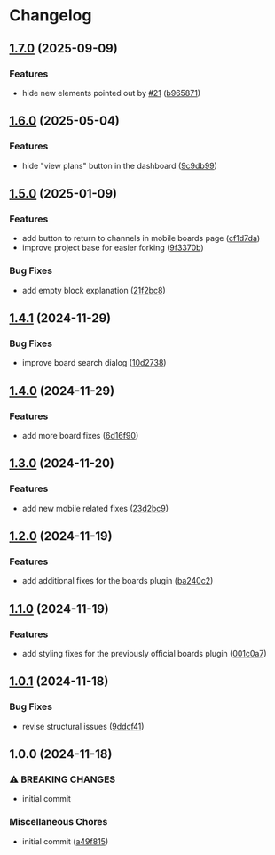 # Changelog

## [1.7.0](https://github.com/dy0gu/mattermost-plugin-freemium/compare/v1.6.0...v1.7.0) (2025-09-09)


### Features

* hide new elements pointed out by [#21](https://github.com/dy0gu/mattermost-plugin-freemium/issues/21) ([b965871](https://github.com/dy0gu/mattermost-plugin-freemium/commit/b965871fff0f10e72de5f529a303fb8ffa87b6a1))

## [1.6.0](https://github.com/dy0gu/mattermost-plugin-freemium/compare/v1.5.0...v1.6.0) (2025-05-04)


### Features

* hide "view plans" button in the dashboard ([9c9db99](https://github.com/dy0gu/mattermost-plugin-freemium/commit/9c9db999ad0d580d6f296f5a010d733244379d33))

## [1.5.0](https://github.com/dy0gu/mattermost-plugin-freemium/compare/v1.4.1...v1.5.0) (2025-01-09)


### Features

* add button to return to channels in mobile boards page ([cf1d7da](https://github.com/dy0gu/mattermost-plugin-freemium/commit/cf1d7da9bcfc82cbbfe55e4ba6a75a4aabc610de))
* improve project base for easier forking ([9f3370b](https://github.com/dy0gu/mattermost-plugin-freemium/commit/9f3370b758c27740a3b5fc1ba39ea53132cd201f))


### Bug Fixes

* add empty block explanation ([21f2bc8](https://github.com/dy0gu/mattermost-plugin-freemium/commit/21f2bc85bc4546baac79d83d4426f580f9bd6756))

## [1.4.1](https://github.com/dy0gu/mattermost-plugin-freemium/compare/v1.4.0...v1.4.1) (2024-11-29)


### Bug Fixes

* improve board search dialog ([10d2738](https://github.com/dy0gu/mattermost-plugin-freemium/commit/10d2738fa7abbd3da658a72976ec6ea7e6c359ec))

## [1.4.0](https://github.com/dy0gu/mattermost-plugin-freemium/compare/v1.3.0...v1.4.0) (2024-11-29)


### Features

* add more board fixes ([6d16f90](https://github.com/dy0gu/mattermost-plugin-freemium/commit/6d16f90d11ccfac64c4e5e5b105f77b47bb40c60))

## [1.3.0](https://github.com/dy0gu/mattermost-plugin-freemium/compare/v1.2.0...v1.3.0) (2024-11-20)


### Features

* add new mobile related fixes ([23d2bc9](https://github.com/dy0gu/mattermost-plugin-freemium/commit/23d2bc91ef3ffd98d05864bf1a94bbc825295715))

## [1.2.0](https://github.com/dy0gu/mattermost-plugin-freemium/compare/v1.1.0...v1.2.0) (2024-11-19)


### Features

* add additional fixes for the boards plugin ([ba240c2](https://github.com/dy0gu/mattermost-plugin-freemium/commit/ba240c2030e1c71b5c33cfcec5e7278566caf0ca))

## [1.1.0](https://github.com/dy0gu/mattermost-plugin-freemium/compare/v1.0.1...v1.1.0) (2024-11-19)


### Features

* add styling fixes for the previously official boards plugin ([001c0a7](https://github.com/dy0gu/mattermost-plugin-freemium/commit/001c0a7bd9f7043eb68eca573b9f58c9af075f18))

## [1.0.1](https://github.com/dy0gu/mattermost-plugin-freemium/compare/v1.0.0...v1.0.1) (2024-11-18)


### Bug Fixes

* revise structural issues ([9ddcf41](https://github.com/dy0gu/mattermost-plugin-freemium/commit/9ddcf411ee7cd253715ffc00981a860b3551ab9c))

## 1.0.0 (2024-11-18)


### ⚠ BREAKING CHANGES

* initial commit

### Miscellaneous Chores

* initial commit ([a49f815](https://github.com/dy0gu/mattermost-plugin-freemium/commit/a49f815248f78f843722507dcdf915031368c5c6))
